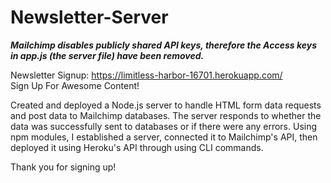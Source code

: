 # Newsletter-Server 

<strong><i> Mailchimp disables publicly shared API keys, therefore the Access keys in app.js (the server file) have been removed.</i> </strong> 

Newsletter Signup: https://limitless-harbor-16701.herokuapp.com/
<br> Sign Up For Awesome Content!

Created and deployed a Node.js server to handle HTML form data requests and post data to Mailchimp databases. The server responds to whether the data was successfully sent to databases or if there were any errors. Using npm modules, I established a server, connected it to Mailchimp's API, then deployed it using Heroku's API through using CLI commands.


Thank you for signing up!
